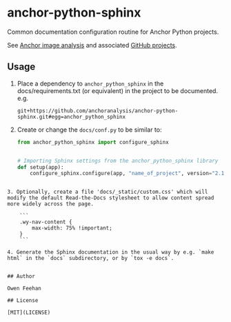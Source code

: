 #  anchor-python-sphinx

Common documentation configuration routine for Anchor Python projects.

See [Anchor image analysis](https://www.anchoranalysis.org/) and associated [GitHub projects](https://github.com/anchoranalysis/).

## Usage

1.	Place a dependency to `anchor_python_sphinx` in the docs/requirements.txt (or equivalent) in the project to    be documented. e.g.

	```
	git+https://github.com/anchoranalysis/anchor-python-sphinx.git#egg=anchor_python_sphinx
	```

2.	Create or change the `docs/conf.py` to be similar to:


	```python
	from anchor_python_sphinx import configure_sphinx
	
	
	# Importing Sphinx settings from the anchor_python_sphinx library
	def setup(app):
	    configure_sphinx.configure(app, "name_of_project", version="2.1", author="John Doe")
```

3. Optionally, create a file 'docs/_static/custom.css' which will modify the default Read-the-Docs stylesheet to allow content spread more widely across the page.

	```
	.wy-nav-content {
	    max-width: 75% !important;
	}
	```

4. Generate the Sphinx documentation in the usual way by e.g. `make html` in the `docs` subdirectory, or by `tox -e docs`.


## Author

Owen Feehan

## License

[MIT](LICENSE)
